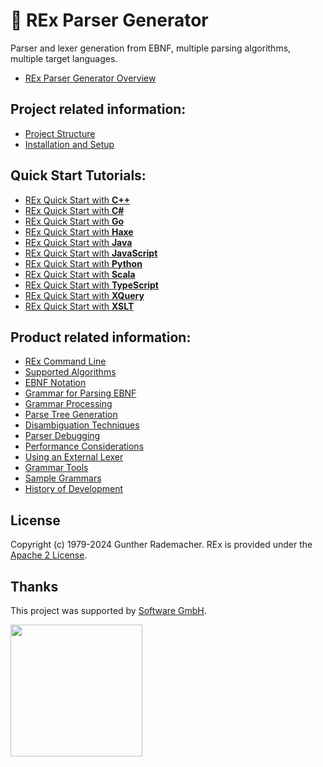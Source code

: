 <link rel="stylesheet" href="docs/markdown.css">

# 👑 **REx Parser Generator**

Parser and lexer generation from EBNF, multiple parsing algorithms, multiple target languages.

 - [REx Parser Generator Overview](docs/overview.md)

## Project related information:

  - [Project Structure](docs/project-structure.md)
  - [Installation and Setup](docs/installation-and-setup.md)

## Quick Start Tutorials:

 - [REx Quick Start with **C++**](docs/quickstart-cpp.md)
 - [REx Quick Start with **C#**](docs/quickstart-cs.md)
 - [REx Quick Start with **Go**](docs/quickstart-go.md)
 - [REx Quick Start with **Haxe**](docs/quickstart-haxe.md)
 - [REx Quick Start with **Java**](docs/quickstart-java.md)
 - [REx Quick Start with **JavaScript**](docs/quickstart-javascript.md)
 - [REx Quick Start with **Python**](docs/quickstart-python.md)
 - [REx Quick Start with **Scala**](docs/quickstart-scala.md)
 - [REx Quick Start with **TypeScript**](docs/quickstart-typescript.md)
 - [REx Quick Start with **XQuery**](docs/quickstart-xquery.md)
 - [REx Quick Start with **XSLT**](docs/quickstart-xslt.md)

## Product related information:

 - [REx Command Line](docs/rex-command-line.md)
 - [Supported Algorithms](docs/supported-algorithms.md)
 - [EBNF Notation](docs/ebnf-notation.md)
 - [Grammar for Parsing EBNF](docs/grammar-for-parsing-ebnf.md)
 - [Grammar Processing](docs/grammar-processing.md)
 - [Parse Tree Generation](docs/parse-tree-generation.md)
 - [Disambiguation Techniques](docs/disambiguation-techniques.md)
 - [Parser Debugging](docs/parser-debugging.md)
 - [Performance Considerations](docs/performance-considerations.md)
 - [Using an External Lexer](docs/using-an-external-lexer.md)
 - [Grammar Tools](docs/grammar-tools.md)
 - [Sample Grammars](docs/sample-grammars/README.md)
 - [History of Development](docs/history.md)

## License

Copyright (c) 1979-2024 Gunther Rademacher. REx is provided under the [Apache 2 License](LICENSE).

## Thanks

This project was supported by [Software GmbH](https://www.softwareag.com/).

[
  <picture>
    <source media="(prefers-color-scheme: light)" srcset="https://www.softwareag.com/content/dam/softwareag/global/image/logos/sag/software-gmbh-logo.svg">
    <source media="(prefers-color-scheme: dark)" srcset="https://www.softwareag.com/content/dam/softwareag/global/image/logos/sag/software-gmbh-dark-logo.svg">
    <img width="211">
  </picture>
](https://www.softwareag.com)